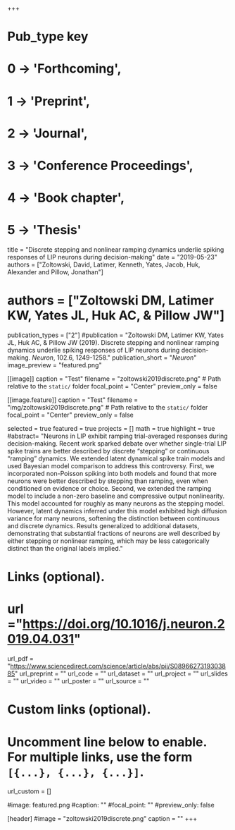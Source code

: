 +++
# Pub_type key
# 0 -> 'Forthcoming',
# 1 -> 'Preprint',
# 2 -> 'Journal',
# 3 -> 'Conference Proceedings',
# 4 -> 'Book chapter',
# 5 -> 'Thesis'

title = "Discrete stepping and nonlinear ramping dynamics underlie spiking responses of LIP neurons during decision-making"
date = "2019-05-23"
authors = ["Zoltowski, David, Latimer, Kenneth, Yates, Jacob, Huk, Alexander and Pillow, Jonathan"]
# authors = ["Zoltowski DM, Latimer KW, Yates JL, Huk AC, & Pillow JW"]
publication_types = ["2"]
#publication = "Zoltowski DM, Latimer KW, Yates JL, Huk AC, & Pillow JW (2019). Discrete stepping and nonlinear ramping dynamics underlie spiking responses of LIP neurons during decision-making. _Neuron_, 102.6, 1249-1258."
publication_short = "_Neuron_"
image_preview = "featured.png"

[[image]]
  caption = "Test"
  filename = "zoltowski2019discrete.png"  # Path relative to the `static/` folder
  focal_point = "Center"
  preview_only = false

[[image.feature]]
  caption = "Test"
  filename = "img/zoltowski2019discrete.png"  # Path relative to the `static/` folder
  focal_point = "Center"
  preview_only = false

selected = true
featured = true
projects = []
math = true
highlight = true
#abstract= "Neurons in LIP exhibit ramping trial-averaged responses during decision-making. Recent work sparked debate over whether single-trial LIP spike trains are better described by discrete “stepping” or continuous “ramping” dynamics. We extended latent dynamical spike train models and used Bayesian model comparison to address this controversy. First, we incorporated non-Poisson spiking into both models and found that more neurons were better described by stepping than ramping, even when conditioned on evidence or choice. Second, we extended the ramping model to include a non-zero baseline and compressive output nonlinearity. This model accounted for roughly as many neurons as the stepping model. However, latent dynamics inferred under this model exhibited high diffusion variance for many neurons, softening the distinction between continuous and discrete dynamics. Results generalized to additional datasets, demonstrating that substantial fractions of neurons are well described by either stepping or nonlinear ramping, which may be less categorically distinct than the original labels implied."

# Links (optional).
# url ="https://doi.org/10.1016/j.neuron.2019.04.031"
url_pdf = "https://www.sciencedirect.com/science/article/abs/pii/S0896627319303885"
url_preprint = ""
url_code = ""
url_dataset = ""
url_project = ""
url_slides = ""
url_video = ""
url_poster = ""
url_source = ""

# Custom links (optional).
#   Uncomment line below to enable. For multiple links, use the form `[{...}, {...}, {...}]`.
url_custom = []

#image: featured.png
  #caption: ""
  #focal_point: ""
  #preview_only: false

[header]
#image = "zoltowski2019discrete.png"
caption = ""
+++
